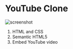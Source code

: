 # YouTube Clone

![screenshot]("you_tube_screenshot.jpg")

1. HTML and CSS
2. Semantic HTML5
3. Embed YouTube video
